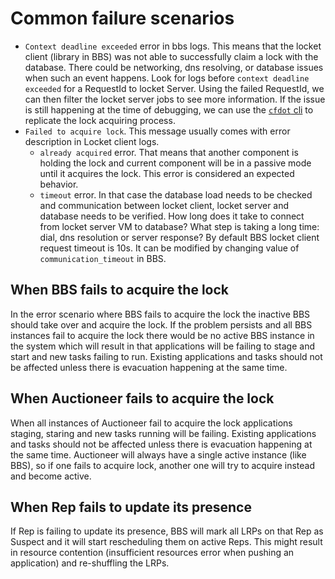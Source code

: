 # Common failure scenarios

- `Context deadline exceeded` error in bbs logs. This means that the locket
  client (library in BBS) was not able to successfully claim a lock with the
  database. There could be networking, dns resolving, or database issues when
  such an event happens. Look for logs before `context deadline exceeded` for a
  RequestId to locket Server. Using the failed RequestId, we can then filter
  the locket server jobs to see more information. If the issue is still
  happening at the time of debugging, we can use the [`cfdot`
  cli](using-cfdot-to-interact-with-locket.md) to replicate the lock acquiring
  process.
- `Failed to acquire lock`. This message usually comes with error description
  in Locket client logs. 
   - `already acquired` error. That means that another component is holding the
     lock and current component will be in a passive mode until it acquires the
     lock. This error is considered an expected behavior.
   - `timeout` error. In that case the database load needs to be checked and
     communication between locket client, locket server and database needs to
     be verified. How long does it take to connect from locket server VM to
     database? What step is taking a long time: dial, dns resolution or server
     response? By default BBS locket client request timeout is 10s. It can be
     modified by changing value of `communication_timeout` in BBS.

## When BBS fails to acquire the lock

In the error scenario where BBS fails to acquire the lock the inactive BBS
should take over and acquire the lock. If the problem persists and all BBS
instances fail to acquire the lock there would be no active BBS instance in the
system which will result in that applications will be failing to stage and
start and new tasks failing to run. Existing applications and tasks should not
be affected unless there is evacuation happening at the same time.

## When Auctioneer fails to acquire the lock

When all instances of Auctioneer fail to acquire the lock applications staging,
staring and new tasks running will be failing. Existing applications and tasks
should not be affected unless there is evacuation happening at the same time.
Auctioneer will always have a single active instance (like BBS), so if one
fails to acquire lock, another one will try to acquire instead and become
active.

## When Rep fails to update its presence

If Rep is failing to update its presence, BBS will mark all LRPs on that Rep as
Suspect and it will start rescheduling them on active Reps. This might result
in resource contention (insufficient resources error when pushing an
application) and re-shuffling the LRPs.



